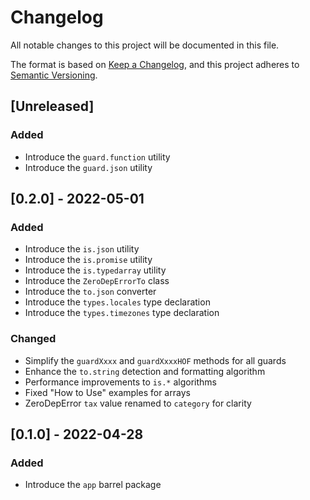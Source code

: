 # Changelog

All notable changes to this project will be documented in this file.

The format is based on [Keep a Changelog](https://keepachangelog.com/en/1.0.0/), and this project adheres to [Semantic Versioning](https://semver.org/spec/v2.0.0.html).

## [Unreleased]

### Added

- Introduce the `guard.function` utility
- Introduce the `guard.json` utility

## [0.2.0] - 2022-05-01

### Added

- Introduce the `is.json` utility
- Introduce the `is.promise` utility
- Introduce the `is.typedarray` utility
- Introduce the `ZeroDepErrorTo` class
- Introduce the `to.json` converter
- Introduce the `types.locales` type declaration
- Introduce the `types.timezones` type declaration

### Changed

- Simplify the `guardXxxx` and `guardXxxxHOF` methods for all guards
- Enhance the `to.string` detection and formatting algorithm
- Performance improvements to `is.*` algorithms
- Fixed "How to Use" examples for arrays
- ZeroDepError `tax` value renamed to `category` for clarity

## [0.1.0] - 2022-04-28

### Added

- Introduce the `app` barrel package
